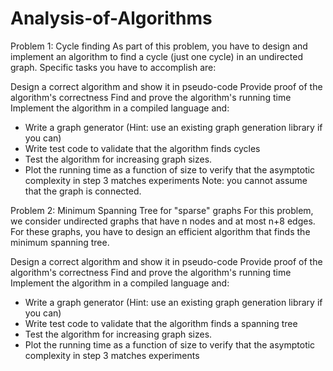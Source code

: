 # Analysis-of-Algorithms

Problem 1: Cycle finding
As part of this problem, you have to design and implement an algorithm to find a cycle (just one cycle) in an undirected graph. Specific tasks you have to accomplish are:

Design a correct algorithm and show it in pseudo-code
Provide proof of the algorithm's correctness
Find and prove the algorithm's running time
Implement the algorithm in a compiled language and: 
  - Write a graph generator (Hint: use an existing graph generation library if you can)
  - Write test code to validate that the algorithm finds cycles
  - Test the algorithm for increasing graph sizes.
  - Plot the running time as a function of size to verify that the asymptotic complexity in step 3 matches experiments 
Note: you cannot assume that the graph is connected.



Problem 2:  Minimum Spanning Tree for "sparse" graphs
For this problem, we consider undirected graphs that have n nodes and at most n+8 edges. For these graphs, you have to design an efficient algorithm that finds the minimum spanning tree.

Design a correct algorithm and show it in pseudo-code 
Provide proof of the algorithm's correctness 
Find and prove the algorithm's running time 
Implement the algorithm in a compiled language and: 
  - Write a graph generator (Hint: use an existing graph generation library if you can)
  - Write test code to validate that the algorithm finds a spanning tree
  - Test the algorithm for increasing graph sizes.
  - Plot the running time as a function of size to verify that the asymptotic complexity in step 3 matches experiments 
